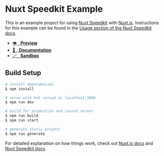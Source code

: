 # Nuxt Speedkit Example

This is an example project for using [Nuxt Speedkit](https://github.com/GrabarzUndPartner/nuxt-speedkit) with [Nuxt.js](https://nuxtjs.org). Instructions for this example can be found in the [Usage section of the Nuxt Speedkit docs](https://nuxt-speedkit.grabarzundpartner.dev/usage/).

- [👁 &nbsp;&nbsp;**Preview**](https://grabarzundpartner.github.io/nuxt-speedkit-example/)
- [📖 &nbsp;&nbsp;**Documentation**](http://nuxt-speedkit.grabarzundpartner.dev/)
- [🪄 &nbsp;&nbsp;**Sandbox**](https://codesandbox.io/s/github/GrabarzUndPartner/nuxt-speedkit-example/tree/main/)

## Build Setup

```bash
# install dependencies
$ npm install

# serve with hot reload at localhost:3000
$ npm run dev

# build for production and launch server
$ npm run build
$ npm run start

# generate static project
$ npm run generate
```

For detailed explanation on how things work, check out [Nuxt.js docs](https://nuxtjs.org) and [Nuxt Speedkit docs](https://github.com/GrabarzUndPartner/nuxt-speedkit).
